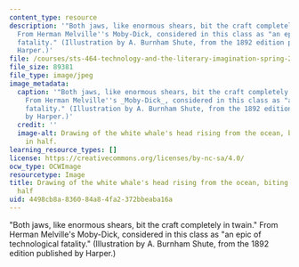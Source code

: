 ```yaml
---
content_type: resource
description: '"Both jaws, like enormous shears, bit the craft completely in twain."
  From Herman Melville''s Moby-Dick, considered in this class as "an epic of technological
  fatality." (Illustration by A. Burnham Shute, from the 1892 edition published by
  Harper.)'
file: /courses/sts-464-technology-and-the-literary-imagination-spring-2008/4498cb8a836084a84fa2372bbeaba16a_sts-464s08.jpg
file_size: 89381
file_type: image/jpeg
image_metadata:
  caption: '"Both jaws, like enormous shears, bit the craft completely in twain."
    From Herman Melville''s _Moby-Dick_, considered in this class as "an epic of technological
    fatality." (Illustration by A. Burnham Shute, from the 1892 edition published
    by Harper.)'
  credit: ''
  image-alt: Drawing of the white whale's head rising from the ocean, biting a rowboat
    in half.
learning_resource_types: []
license: https://creativecommons.org/licenses/by-nc-sa/4.0/
ocw_type: OCWImage
resourcetype: Image
title: Drawing of the white whale's head rising from the ocean, biting a rowboat in
  half
uid: 4498cb8a-8360-84a8-4fa2-372bbeaba16a
---
```

"Both jaws, like enormous shears, bit the craft completely in twain." From Herman Melville's Moby-Dick, considered in this class as "an epic of technological fatality." (Illustration by A. Burnham Shute, from the 1892 edition published by Harper.)